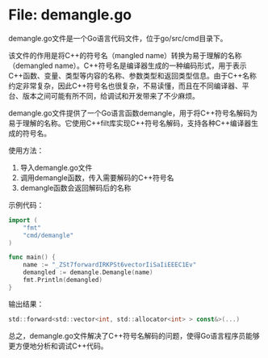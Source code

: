 # File: demangle.go

demangle.go文件是一个Go语言代码文件，位于go/src/cmd目录下。

该文件的作用是将C++的符号名（mangled name）转换为易于理解的名称（demangled name）。C++符号名是编译器生成的一种编码形式，用于表示C++函数、变量、类型等内容的名称、参数类型和返回类型信息。由于C++名称约定非常复杂，因此C++符号名也很复杂，不易读懂，而且在不同编译器、平台、版本之间可能有所不同，给调试和开发带来了不少麻烦。

demangle.go文件提供了一个Go语言函数demangle，用于将C++符号名解码为易于理解的名称。它使用C++filt库实现C++符号名解码，支持各种C++编译器生成的符号名。

使用方法：
1. 导入demangle.go文件
2. 调用demangle函数，传入需要解码的C++符号名
3. demangle函数会返回解码后的名称

示例代码：
```go
import (
    "fmt"
    "cmd/demangle"
)

func main() {
    name := "_ZSt7forwardIRKPSt6vectorIiSaIiEEEC1Ev"
    demangled := demangle.Demangle(name)
    fmt.Println(demangled)
}
```
输出结果：
```go
std::forward<std::vector<int, std::allocator<int> > const&>(...)
```

总之，demangle.go文件解决了C++符号名解码的问题，使得Go语言程序员能够更方便地分析和调试C++代码。

